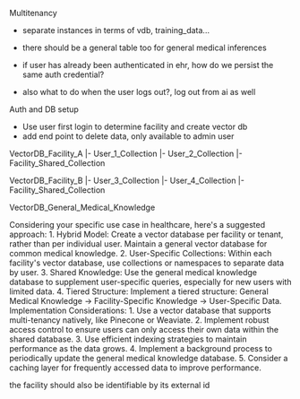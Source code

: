 
Multitenancy
- separate instances in terms of vdb, training_data...
- there should be a general table too for general medical inferences

- if user has already been authenticated in ehr, how do we persist the same auth credential?
- also what to do when the user logs out?, log out from ai as well


Auth and DB setup
- Use user first login to determine facility and create vector db
- add end point to delete data, only available to admin user

VectorDB_Facility_A
  |- User_1_Collection
  |- User_2_Collection
  |- Facility_Shared_Collection

VectorDB_Facility_B
  |- User_3_Collection
  |- User_4_Collection
  |- Facility_Shared_Collection

VectorDB_General_Medical_Knowledge

Considering your specific use case in healthcare, here's a suggested approach:
1.
Hybrid Model: 
Create a vector database per facility or tenant, rather than per individual user.
Maintain a general vector database for common medical knowledge.
2.
User-Specific Collections:
Within each facility's vector database, use collections or namespaces to separate data by user.
3.
Shared Knowledge:
Use the general medical knowledge database to supplement user-specific queries, especially for new users with limited data.
4.
Tiered Structure:
Implement a tiered structure: General Medical Knowledge -> Facility-Specific Knowledge -> User-Specific Data.
Implementation Considerations:
1.
Use a vector database that supports multi-tenancy natively, like Pinecone or Weaviate.
2.
Implement robust access control to ensure users can only access their own data within the shared database.
3.
Use efficient indexing strategies to maintain performance as the data grows.
4.
Implement a background process to periodically update the general medical knowledge database.
5.
Consider a caching layer for frequently accessed data to improve performance.

the facility should also be identifiable by its external id